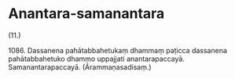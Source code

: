 # Anantara-samanantara

(11.)

1086\. Dassanena pahātabbahetukaṃ dhammaṃ paṭicca dassanena pahātabbahetuko dhammo uppajjati anantarapaccayā. Samanantarapaccayā. (Ārammaṇasadisaṃ.)

